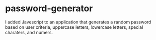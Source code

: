 # password-generator

I added Javescript to an application that generates a random password based on user criteria, uppercase letters, lowercase letters, special charaters, and numers. 
